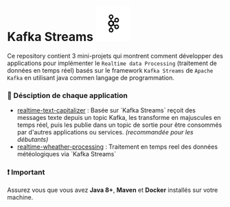 <h1>
Kafka Streams 
<img src="./realtime-weather-processing/imgs/kafka.webp" width="80px" height="82px" alt="icone Apache Kafka Streams" />
</h1>

Ce repository contient 3 mini-projets qui montrent comment développer des applications pour 
implémenter le `Realtime data Processing` (traitement de données en temps réel) 
basés sur le framework `Kafka Streams` de `Apache Kafka` en utilisant java commen langage 
de programmation.

<h3>📝 Désciption de chaque application</h3>
<ul>
<li>
<a href="./realtime-text-capitalizer">realtime-text-capitalizer</a> : 
Basée sur `Kafka Streams` reçoit des messages texte 
depuis un topic Kafka, les transforme en majuscules en temps réel, 
puis les publie dans un topic de sortie pour être consommés par d'autres 
applications ou services. <i>(recommandée pour les débutants)</i>
</li>

<li>
<a href="./realtime-wheather-processing">realtime-wheather-processing</a> : 
Traitement en temps reel des données météologiques via `Kafka Streams`
</i>
</li>
</ul>

<h3>❗ Important</h3>
Assurez vous que vous avez <b>Java 8+</b>, <b>Maven</b> et <b>Docker</b> installés sur votre machine. 


